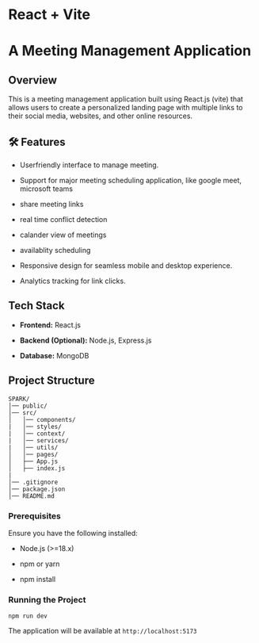# React + Vite

#  A Meeting Management Application

## Overview

This is a meeting management application built using React.js (vite) that allows users to create a personalized landing page with multiple links to their social media, websites, and other online resources.

## 🛠 Features

-   Userfriendly interface to manage meeting.
    
-   Support for major meeting scheduling application, like google meet, microsoft teams
    
-   share meeting links
  
-   real time conflict detection

-   calander view of meetings

-   availablity scheduling
 
-   Responsive design for seamless mobile and desktop experience.
   
-   Analytics tracking for link clicks.
    

## Tech Stack

-   **Frontend:** React.js
    
-   **Backend (Optional):** Node.js, Express.js
    
-   **Database:** MongoDB
    

##  Project Structure

```
SPARK/
│── public/
│── src/
│   │── components/
|   │── styles/
|   │── context/
|   │── services/
|   │── utils/
│   │── pages/
│   ├── App.js
│   ├── index.js
|  
│── .gitignore
│── package.json
│── README.md
```


### Prerequisites

Ensure you have the following installed:

-   Node.js (>=18.x)
    
-   npm or yarn

-   npm install
    
### Running the Project

```
npm run dev
```

The application will be available at `http://localhost:5173`
